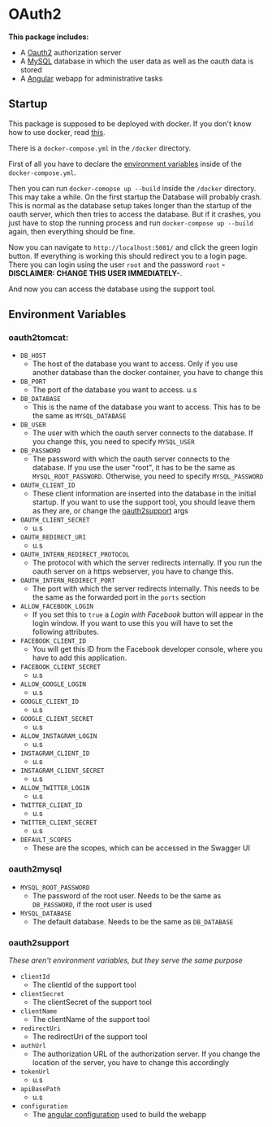 # OAuth2

**This package includes:**
 - A [Oauth2](https://oauth.net/2/) authorization server
 - A [MySQL](https://www.mysql.com/) database in which the user data as well as the oauth data is stored
 - A [Angular](https://angular.io/) webapp for administrative tasks
 
## Startup
 
This package is supposed to be deployed with docker. If you don't know how to use docker, read [this](https://docs.docker.com/get-started/).

There is a `docker-compose.yml` in the `/docker` directory.

First of all you have to declare the [environment variables](#environment-variables) inside of the `docker-compose.yml`.


Then you can run `docker-comopse up --build` inside the `/docker` directory. This may take a while. On the first startup the Database will probably crash. This is normal as the database setup takes longer than the startup of the oauth server, which then tries to access the database.
But if it crashes, you just have to stop the running process and run `docker-compose up --build` again, then everything should be fine.

Now you can navigate to `http://localhost:5001/` and click the green login button.
If everything is working this should redirect you to a login page.
There you can login using the user `root` and the password `root` **-DISCLAIMER: CHANGE THIS USER IMMEDIATELY-**.

And now you can access the database using the support tool.

## Environment Variables

### oauth2tomcat:
- `DB_HOST` 
    - The host of the database you want to access.
    Only if you use another database than the docker container, you have to change this
- `DB_PORT` 
    - The port of the database you want to access. u.s
- `DB_DATABASE`
    - This is the name of the database you want to access.
    This has to be the same as `MYSQL_DATABASE`
- `DB_USER`
    - The user with which the oauth server connects to the database.
    If you change this, you need to specify `MYSQL_USER`
- `DB_PASSWORD`
    - The password with which the oauth server connects to the database.
    If you use the user "root", it has to be the same as `MYSQL_ROOT_PASSWORD`.
    Otherwise, you need to specify `MYSQL_PASSWORD`
- `OAUTH_CLIENT_ID`
    - These client information are inserted into the database in the initial startup.
    If you want to use the support tool, you should leave them as they are, or change the [oauth2support](#oauth2support) args 
- `OAUTH_CLIENT_SECRET` 
    - u.s
- `OAUTH_REDIRECT_URI` 
    - u.s
- `OAUTH_INTERN_REDIRECT_PROTOCOL` 
    - The protocol with which the server redirects internally. If you run the oauth server on a https webserver, you have to change this.
- `OAUTH_INTERN_REDIRECT_PORT`
    - The port with which the server redirects internally. This needs to be the same as the forwarded port in the `ports` section
- `ALLOW_FACEBOOK_LOGIN`
    - If you set this to `true` a _Login with Facebook_ button will appear in the login window.
    If you want to use this you will have to set the following attributes.
- `FACEBOOK_CLIENT_ID` 
    - You will get this ID from the Facebook developer console, where you have to add this application.
- `FACEBOOK_CLIENT_SECRET`
    - u.s
- `ALLOW_GOOGLE_LOGIN`
    - u.s
- `GOOGLE_CLIENT_ID`
    - u.s
- `GOOGLE_CLIENT_SECRET`
    - u.s
- `ALLOW_INSTAGRAM_LOGIN`
    - u.s
- `INSTAGRAM_CLIENT_ID`
    - u.s
- `INSTAGRAM_CLIENT_SECRET`
    - u.s
- `ALLOW_TWITTER_LOGIN`
    - u.s
- `TWITTER_CLIENT_ID`
    - u.s
- `TWITTER_CLIENT_SECRET`
    - u.s
- `DEFAULT_SCOPES`
    - These are the scopes, which can be accessed in the Swagger UI
    
### oauth2mysql

- `MYSQL_ROOT_PASSWORD`
    - The password of the root user. Needs to be the same as `DB_PASSWORD`, if the root user is used
- `MYSQL_DATABASE`
    - The default database. Needs to be the same as `DB_DATABASE`

### oauth2support

_These aren't environment variables, but they serve the same purpose_

- `clientId`
    - The clientId of the support tool
- `clientSecret`
    - The clientSecret of the support tool
- `clientName`
    - The clientName of the support tool
- `redirectUri`
    - The redirectUri of the support tool
- `authUrl`
    - The authorization URL of the authorization server.
    If you change the location of the server, you have to change this accordingly
- `tokenUrl`
    - u.s
- `apiBasePath`
    - u.s
- `configuration`
    - The [angular configuration](https://github.com/angular/angular-cli/wiki/stories-application-environments) used to build the webapp
